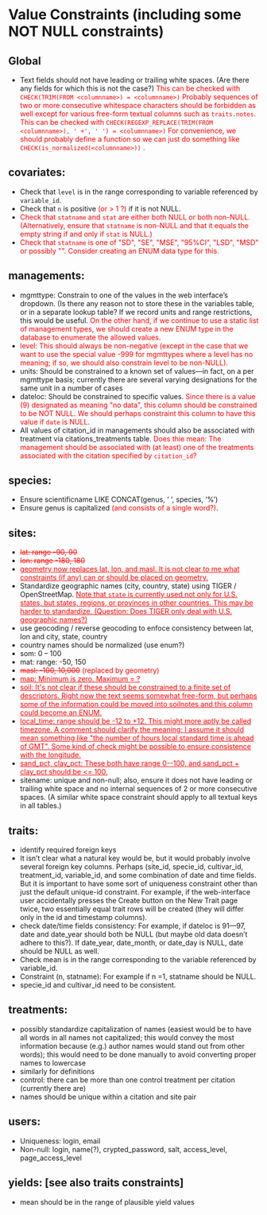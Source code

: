 # Value Constraints (including some NOT NULL constraints)

## Global

* Text fields should not have leading or trailing white spaces. (Are there any fields for which this is not the case?)  <font color='red'>
This can be checked with
      ```
      CHECK(TRIM(FROM <columnname>) = <columnname>)
      ```
Probably sequences of two or more consecutive whitespace characters should be forbidden as well except for various free-form textual columns such as `traits.notes`.  This can be checked with
      ```
      CHECK(REGEXP_REPLACE(TRIM(FROM <columnname>), ' +', ' ') = <columnname>)
      ```
For convenience, we should probably define a function so we can just do something like
      ```
      CHECK(is_normalized(<columnname>))
      ```
.</font>

## covariates:

*	Check that `level` is in the range corresponding to variable referenced by `variable_id`.
*	Check that `n` is positive <font color='red'>(or > 1 ?)</font> if it is not NULL.
*	<font color='red'>Check that `statname` and `stat` are either both NULL or both non-NULL.  (Alternatively, ensure that `statname` is non-NULL and that it equals the empty string if and only if `stat` is NULL.)
*	Check that `statname` is one of "SD", "SE", "MSE", "95%CI", "LSD", "MSD" or possibly "".  Consider creating an ENUM data type for this.</font>
	
## 	managements:

*	mgmttype: Constrain to one of the values in the web interface’s dropdown.  (Is there any reason not to store these in the variables table, or in a separate lookup table?  If we record units and range restrictions, this would be useful.  <font color='red'>On the other hand, if we continue to use a static list of management types, we should create a new ENUM type in the database to enumerate the allowed values.</font>
*	<font color='red'>level: This should always be non-negative (except in the case that we want to use the special value -999 for mgmttypes where a level has no meaning; if so, we should also constrain level to be non-NULL).</font>
*	units: Should be constrained to a known set of values—in fact, on a per mgmttype basis; currently there are several varying designations for the same unit in a number of cases
*	dateloc: Should be constrained to specific values.  <font color='red'>Since there is a value (9) designated as meaning "no data", this column should be constrained to be NOT NULL.  We should perhaps constraint this column to have this value if `date` is NULL.</font>
* All values of citation\_id in managements should also be associated with treatment via citations\_treatments table.  <font color='red'>Does thie mean: The management should be associated with (at least) one of the treatments associated with the citation specified by `citation_id`?</font>

##	species:

*	Ensure scientificname LIKE CONCAT(genus, ‘ ‘, species, ‘%’)
*	Ensure genus is capitalized <font color='red'>(and consists of a single word?)</font>.

## 	sites:

* <font color='red'><del>lat: range -90, 90</del></font>
* <font color='red'><del>lon: range -180, 180</del></font>
* <font color='red'><ins>geometry now replaces lat, lon, and masl.  It is not clear to me what constraints (if any) can or should be placed on geometry.</ins></font>
* Standardize geographic names (city, country, state) using TIGER / OpenStreetMap.  <font color='red'><ins>Note that `state` is currently used not only for U.S. states, but states, regions, or provinces in other countries.  This may be harder to standardize.  (Question: Does TIGER only deal with U.S. geographic names?)</ins></font>
* use geocoding / reverse geocoding to enfoce consistency between lat, lon and city, state, country 
* country names should be normalized (use enum?)
* som: 0 – 100
* mat: range: -50, 150 
* <font color='red'><del>masl: -100, 10,000</del> (replaced by geometry)</font>
* <font color='red'><ins>map: Minimum is zero.  Maximum = ?</ins></font>
* <font color='red'><ins>soil: It's not clear if these should be constrained to a finite set of descriptors.  Right now the text seems somewhat free-form, but perhaps some of the information could be moved into soilnotes and this column could become an ENUM.</ins></font>
* <font color='red'><ins>local_time: range should be -12 to +12.  This might more aptly be called timezone.  A comment should clarify the meaning; I assume it should mean something like "the number of hours local standard time is ahead of GMT".  Some kind of check might be possible to ensure consistence with the longitude.</ins></font>
* <font color='red'><ins>sand\_pct, clay\_pct: These both have range 0--100, and sand\_pct + clay\_pct should be <= 100.</font>
* sitename: unique and non-null; also, ensure it does not have leading or trailing white space and no internal sequences of 2 or more consecutive spaces.  (A similar white space constraint should apply to all textual keys in all tables.)
	
## traits:

*	identify required foreign keys
*	It isn’t clear what a natural key would be, but it would probably involve several foreign key columns.  Perhaps (site_id, specie_id, cultivar_id, treatment_id, variable_id, and some combination of date and time fields.  But it is important to have some sort of uniqueness constraint other than just the default unique-id constraint.  For example, if the web-interface user accidentally presses the Create button on the New Trait page twice, two essentially equal trait rows will be created (they will differ only in the id and timestamp columns).
*	check date/time fields consistency: For example, if dateloc is 91—97, date and date_year should both be NULL (but maybe old data doesn’t adhere to this?).  If date_year, date_month, or date_day is NULL, date should be NULL as well.
*	Check mean is in the range corresponding to the variable referenced by variable_id.
*	Constraint (n, statname): For example if n =1, statname should be NULL.
*	specie_id and cultivar_id need to be consistent.
	
## treatments:

*	possibly standardize capitalization of names (easiest would be to have all words in all names not capitalized; this would convey the most information because (e.g.) author names would stand out from other words); this would need to be done manually to avoid converting proper names to lowercase
*	similarly for definitions
*	control: there can be more than one control treatment per citation (currently there are)
*	names should be unique within a citation and site pair

## users:

*	Uniqueness: login, email
*	Non-null: login, name(?), crypted_password, salt, access_level, page_access_level
	


## yields: [see also traits constraints]

* mean should be in the range of plausible yield values